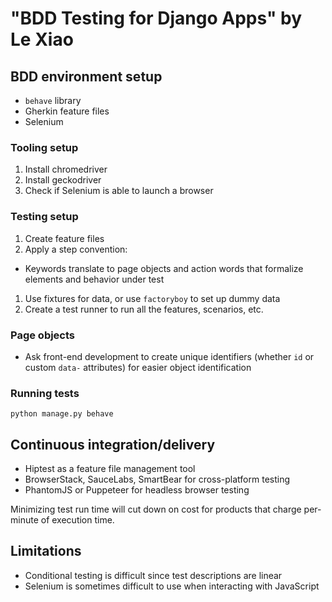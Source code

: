 # "BDD Testing for Django Apps" by Le Xiao

## BDD environment setup

* `behave` library
* Gherkin feature files
* Selenium


### Tooling setup

1. Install chromedriver
1. Install geckodriver
1. Check if Selenium is able to launch a browser


### Testing setup

1. Create feature files
1. Apply a step convention:
  * Keywords translate to page objects and action words that formalize elements and behavior under test
1. Use fixtures for data, or use `factoryboy` to set up dummy data
1. Create a test runner to run all the features, scenarios, etc.


### Page objects

* Ask front-end development to create unique identifiers (whether `id` or custom `data-` attributes) for easier object identification


### Running tests

`python manage.py behave`


## Continuous integration/delivery

* Hiptest as a feature file management tool
* BrowserStack, SauceLabs, SmartBear for cross-platform testing
* PhantomJS or Puppeteer for headless browser testing

Minimizing test run time will cut down on cost for products that charge per-minute of execution time.


## Limitations

* Conditional testing is difficult since test descriptions are linear
* Selenium is sometimes difficult to use when interacting with JavaScript
